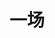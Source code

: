 ---
description: 用照片描述某一场活动。
layout: post
results:
- primaryGenreName: Social Networking
  version: '1.0.0'
  trackViewUrl: https://itunes.apple.com/cn/app/yi-chang/id788443814?mt=8&uo=4
  artworkUrl100: http://a1174.phobos.apple.com/us/r30/Purple6/v4/8e/01/2f/8e012fab-3d10-2526-3f46-6c414f148266/mzl.wusgnqaz.png
  artworkUrl60: http://a848.phobos.apple.com/us/r30/Purple6/v4/73/9b/1b/739b1b13-96d0-bda0-38c6-cc8224125675/Icon.png
  userRatingCountForCurrentVersion: 13
  sellerName: Yuanjie Sun
  supportedDevices:
  - iPadMini4G
  - iPadThirdGen4G
  - iPhone5s
  - iPhone5
  - iPad2Wifi
  - iPad3G
  - iPhone4S
  - iPadMini
  - iPadThirdGen
  - iPodTouchThirdGen
  - iPhone4
  - iPodTouchourthGen
  - iPodTouchFifthGen
  - iPadFourthGen
  - iPadWifi
  - iPhone5c
  - iPad23G
  - iPadFourthGen4G
  - iPhone-3GS
  genres:
  - 社交
  - 参考
  trackName: 一场
  description: '一场，用图片传递现场！


    一场是校园活动图片分享手机应用，你可以发布校园活动信息，作为参与者上传活动现场图片，进行好友间评论互动。


    有了一场，身边发生的活动将随时更新在你眼前，地点、时间、热度一览无遗。你也可以获得关注的人的实时动态，Ta们上传的、点亮的尽在你的眼底，每一张新的照片都逃不过你的眼睛，互动一触即发。


    【一场功能特点】

    1、 更强的社交功能，随时关注感兴趣的朋友的生活足迹；


    2、 创新的分享方式，以图片墙的方式进行现场直播取代传统枯燥的活动信息发布；


    3、 漂亮的UI设计，符合新一代大学生的审美口味；'
  price: 0
  trackId: 788443814
  releaseDate: '2014-01-15T16:06:16Z'
  screenshotUrls:
  - http://a4.mzstatic.com/us/r30/Purple6/v4/a6/71/fb/a671fb05-7e7b-9b15-db80-33dd9e69cb68/screen1136x1136.jpeg
  - http://a4.mzstatic.com/us/r30/Purple/v4/80/53/63/805363e6-2020-ea2f-4e90-34ab8cf9ddcc/screen1136x1136.jpeg
  - http://a4.mzstatic.com/us/r30/Purple4/v4/7b/17/c9/7b17c9da-d264-c6eb-1e0b-84bd83c4f4a6/screen1136x1136.jpeg
  - http://a4.mzstatic.com/us/r30/Purple6/v4/ff/11/c4/ff11c45d-5d25-0261-83ec-ba98554c10a8/screen1136x1136.jpeg
  - http://a2.mzstatic.com/us/r30/Purple6/v4/c9/78/05/c978055d-ee37-cc66-716c-bbfd6dc4c59b/screen1136x1136.jpeg
  artistViewUrl: https://itunes.apple.com/cn/artist/yuanjie-sun/id788443817?uo=4
  primaryGenreId: 6005
  userRatingCount: 13
  averageUserRatingForCurrentVersion: 5
  kind: software
  fileSizeBytes: '3380802'
  bundleId: com.pasonwall.Pasonwall
  trackContentRating: 12+
  artistName: Yuanjie Sun
  trackCensoredName: 一场
  isGameCenterEnabled: false
  contentAdvisoryRating: 12+
  languageCodesISO2A:
  - EN
  averageUserRating: 5
  features: &a []
  wrapperType: software
  artworkUrl512: http://a1174.phobos.apple.com/us/r30/Purple6/v4/8e/01/2f/8e012fab-3d10-2526-3f46-6c414f148266/mzl.wusgnqaz.png
  formattedPrice: 免费
  artistId: 788443817
  genreIds:
  - '6005'
  - '6006'
  currency: CNY
  ipadScreenshotUrls: *a
category: 社交
tags: tag1
resultCount: 1
title: 一场

---